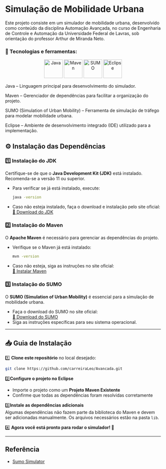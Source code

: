 
# Simulação de Mobilidade Urbana
Este projeto consiste em um simulador de mobilidade urbana, desenvolvido como conteúdo da disciplina Automação Avançada, no curso de Engenharia de Controle e Automação da Universidade Federal de Lavras, sob orientação do professor Arthur de Miranda Neto.

### 📌 Tecnologias e ferramentas:
<div align="center"> 
<img src="https://cdn.jsdelivr.net/gh/devicons/devicon/icons/java/java-original.svg" title="Java" width="60" height="60"/> 
<img src="https://e7.pngegg.com/pngimages/917/651/png-clipart-apache-maven-feathers-tech-companies.png" title="Maven" width="60" height="60"/> 
<img src="https://projects.eclipse.org/sites/default/files/SUMO-Icon-and-Font-small.png" title="SUMO" width="60" height="60"/> 
<img src="https://cdn.jsdelivr.net/gh/devicons/devicon/icons/eclipse/eclipse-original.svg" title="Eclipse" width="60" height="60"/> </div>



Java – Linguagem principal para desenvolvimento do simulador.

Maven – Gerenciador de dependências para facilitar a organização do projeto.

SUMO (Simulation of Urban Mobility) – Ferramenta de simulação de tráfego para modelar mobilidade urbana.

Eclipse – Ambiente de desenvolvimento integrado (IDE) utilizado para a implementação.
## ⚙️ Instalação das Dependências

### 1️⃣ Instalação do JDK  
Certifique-se de que o **Java Development Kit (JDK)** está instalado. Recomenda-se a versão 11 ou superior.  

- Para verificar se já está instalado, execute:  
  ```sh
  java -version
  ```  
- Caso não esteja instalado, faça o download e instalação pelo site oficial:  
  [🔗 Download do JDK](https://www.oracle.com/java/technologies/javase-jdk11-downloads.html)  

### 2️⃣ Instalação do Maven  
O **Apache Maven** é necessário para gerenciar as dependências do projeto.  

- Verifique se o Maven já está instalado:  
  ```sh
  mvn -version
  ```  
- Caso não esteja, siga as instruções no site oficial:  
  [🔗 Instalar Maven](https://maven.apache.org/download.cgi)  

### 3️⃣ Instalação do SUMO  
O **SUMO (Simulation of Urban Mobility)** é essencial para a simulação de mobilidade urbana.  

- Faça o download do SUMO no site oficial:  
  [🔗 Download do SUMO](https://sumo.dlr.de/docs/Downloads.html)  
- Siga as instruções específicas para seu sistema operacional.  

---

## 📥 Guia de Instalação  

1️⃣ **Clone este repositório** no local desejado:  
   ```sh
   git clone https://github.com/carreiraLeo/Avancada.git
   ```  

2️⃣**Configure o projeto no Eclipse**  
   - Importe o projeto como um **Projeto Maven Existente**  
   - Confirme que todas as dependências foram resolvidas corretamente  

3️⃣**Instale as dependências adicionais**  
   Algumas dependências não fazem parte da biblioteca do Maven e devem ser adicionadas manualmente. Os arquivos necessários estão na pasta `lib`.  
 

4️⃣ **Agora você está pronto para rodar o simulador! 🚀**  

---

## Referência

 - [Sumo Simulator](https://github.com/admufla/sumosimulator)
